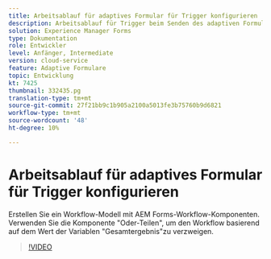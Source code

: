 ```yaml
---
title: Arbeitsablauf für adaptives Formular für Trigger konfigurieren
description: Arbeitsablauf für Trigger beim Senden des adaptiven Formulars.
solution: Experience Manager Forms
type: Dokumentation
role: Entwickler
level: Anfänger, Intermediate
version: cloud-service
feature: Adaptive Formulare
topic: Entwicklung
kt: 7425
thumbnail: 332435.pg
translation-type: tm+mt
source-git-commit: 27f21bb9c1b905a2100a5013fe3b75760b9d6821
workflow-type: tm+mt
source-wordcount: '48'
ht-degree: 10%

---
```



# Arbeitsablauf für adaptives Formular für Trigger konfigurieren

Erstellen Sie ein Workflow-Modell mit AEM Forms-Workflow-Komponenten. Verwenden Sie die Komponente &quot;Oder-Teilen&quot;, um den Workflow basierend auf dem Wert der Variablen &quot;Gesamtergebnis&quot;zu verzweigen.

>[!VIDEO](https://video.tv.adobe.com/v/332435?quality=12&learn=on)

